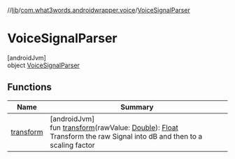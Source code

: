 //[lib](../../../index.md)/[com.what3words.androidwrapper.voice](../index.md)/[VoiceSignalParser](index.md)

# VoiceSignalParser

[androidJvm]\
object [VoiceSignalParser](index.md)

## Functions

| Name | Summary |
|---|---|
| [transform](transform.md) | [androidJvm]<br>fun [transform](transform.md)(rawValue: [Double](https://kotlinlang.org/api/latest/jvm/stdlib/kotlin/-double/index.html)): [Float](https://kotlinlang.org/api/latest/jvm/stdlib/kotlin/-float/index.html)<br>Transform the raw Signal into dB and then to a scaling factor |
